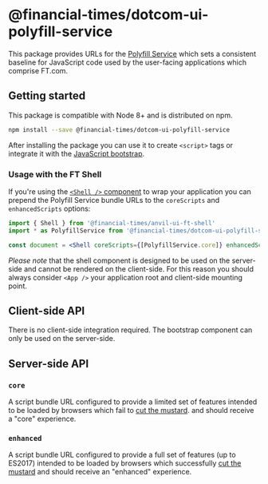 # @financial-times/dotcom-ui-polyfill-service

This package provides URLs for the [Polyfill Service] which sets a consistent baseline for JavaScript code used by the user-facing applications which comprise FT.com.

[Polyfill Service]: https://polyfill.io/

## Getting started

This package is compatible with Node 8+ and is distributed on npm.

```sh
npm install --save @financial-times/dotcom-ui-polyfill-service
```

After installing the package you can use it to create `<script>` tags or integrate it with the [JavaScript bootstrap].

[JavaScript bootstrap]: ../dotcom-ui-bootstrap/readme.md


### Usage with the FT Shell

If you're using the [`<Shell />` component][shell] to wrap your application you can prepend the Polyfill Service bundle URLs to the `coreScripts` and `enhancedScripts` options:

[shell]: ../anvil-ui-ft-shell/readme.md

```jsx
import { Shell } from '@financial-times/anvil-ui-ft-shell'
import * as PolyfillService from '@financial-times/dotcom-ui-polyfill-service'

const document = <Shell coreScripts={[PolyfillService.core]} enhancedScripts={[PolyfillService.enhanced]}></Shell>
```

_Please note_ that the shell component is designed to be used on the server-side and cannot be rendered on the client-side. For this reason you should always consider `<App />` your application root and client-side mounting point.


## Client-side API

There is no client-side integration required. The bootstrap component can only be used on the server-side.


## Server-side API

### `core`

A script bundle URL configured to provide a limited set of features intended to be loaded by browsers which fail to [cut the mustard]. and should receive a "core" experience.

### `enhanced`

A script bundle URL configured to provide a full set of features (up to ES2017) intended to be loaded by browsers which successfully [cut the mustard] and should receive an "enhanced" experience.

[cut the mustard]: ../dotcom-ui-bootstrap/readme.md#cutting-the-mustard
